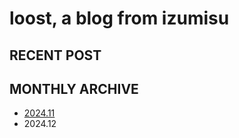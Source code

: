 # loost, a blog from izumisu

## RECENT POST

## MONTHLY ARCHIVE

- [2024.11](./202411.html)
- 2024.12
